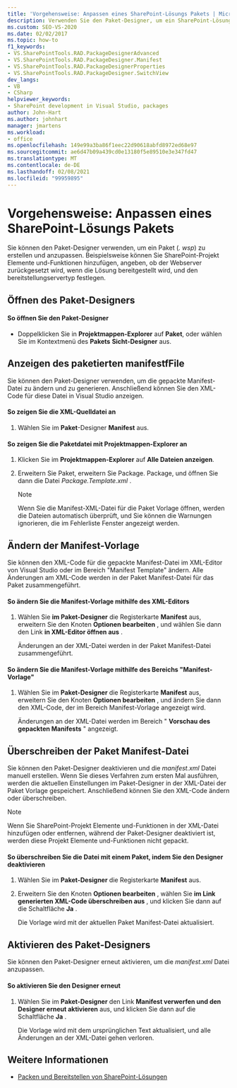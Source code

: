```yaml
---
title: 'Vorgehensweise: Anpassen eines SharePoint-Lösungs Pakets | Microsoft-Dokumentation'
description: Verwenden Sie den Paket-Designer, um ein SharePoint-Lösungspaket (. wsp) zu erstellen und anzupassen. Anzeigen oder Überschreiben der Paket Manifest-Datei. Ändern Sie die Manifest-Vorlage.
ms.custom: SEO-VS-2020
ms.date: 02/02/2017
ms.topic: how-to
f1_keywords:
- VS.SharePointTools.RAD.PackageDesignerAdvanced
- VS.SharePointTools.RAD.PackageDesigner.Manifest
- VS.SharePointTools.RAD.PackageDesignerProperties
- VS.SharePointTools.RAD.PackageDesigner.SwitchView
dev_langs:
- VB
- CSharp
helpviewer_keywords:
- SharePoint development in Visual Studio, packages
author: John-Hart
ms.author: johnhart
manager: jmartens
ms.workload:
- office
ms.openlocfilehash: 149e99a3ba86f1eec22d90618abfd8972ed68e97
ms.sourcegitcommit: ae6d47b09a439cd0e13180f5e89510e3e347fd47
ms.translationtype: MT
ms.contentlocale: de-DE
ms.lasthandoff: 02/08/2021
ms.locfileid: "99959895"
---
```

# <a name="how-to-customize-a-sharepoint-solution-package"></a>Vorgehensweise: Anpassen eines SharePoint-Lösungs Pakets
  Sie können den Paket-Designer verwenden, um ein Paket (*. wsp*) zu erstellen und anzupassen. Beispielsweise können Sie SharePoint-Projekt Elemente und-Funktionen hinzufügen, angeben, ob der Webserver zurückgesetzt wird, wenn die Lösung bereitgestellt wird, und den bereitstellungservertyp festlegen.

## <a name="open-the-package-designer"></a>Öffnen des Paket-Designers

#### <a name="to-open-the-package-designer"></a>So öffnen Sie den Paket-Designer

- Doppelklicken Sie in **Projektmappen-Explorer** auf **Paket**, oder wählen Sie im Kontextmenü des **Pakets** **Sicht-Designer** aus.

## <a name="view-the-packaged-manifestffile"></a>Anzeigen des paketierten manifestfFile
 Sie können den Paket-Designer verwenden, um die gepackte Manifest-Datei zu ändern und zu generieren. Anschließend können Sie den XML-Code für diese Datei in Visual Studio anzeigen.

#### <a name="to-view-the-xml-source-file"></a>So zeigen Sie die XML-Quelldatei an

1. Wählen Sie im **Paket**-Designer **Manifest** aus.

#### <a name="to-view-the-packaged-manifest-file-by-using-solution-explorer"></a>So zeigen Sie die Paketdatei mit Projektmappen-Explorer an

1. Klicken Sie im **Projektmappen-Explorer** auf **Alle Dateien anzeigen**.

2. Erweitern Sie Paket, erweitern Sie Package. Package, und öffnen Sie dann die Datei *Package.Template.xml* .

    > [!NOTE]
    > Wenn Sie die Manifest-XML-Datei für die Paket Vorlage öffnen, werden die Dateien automatisch überprüft, und Sie können die Warnungen ignorieren, die im Fehlerliste Fenster angezeigt werden.

## <a name="change-the-manifest-template"></a>Ändern der Manifest-Vorlage
 Sie können den XML-Code für die gepackte Manifest-Datei im XML-Editor von Visual Studio oder im Bereich "Manifest Template" ändern. Alle Änderungen am XML-Code werden in der Paket Manifest-Datei für das Paket zusammengeführt.

#### <a name="to-change-the-manifest-template-by-using-the-xml-editor"></a>So ändern Sie die Manifest-Vorlage mithilfe des XML-Editors

1. Wählen Sie **im Paket-Designer** die Registerkarte **Manifest** aus, erweitern Sie den Knoten **Optionen bearbeiten** , und wählen Sie dann den Link **in XML-Editor öffnen aus** .

     Änderungen an der XML-Datei werden in der Paket Manifest-Datei zusammengeführt.

#### <a name="to-change-the-manifest-template-by-using-the-manifest-template-pane"></a>So ändern Sie die Manifest-Vorlage mithilfe des Bereichs "Manifest-Vorlage"

1. Wählen Sie im **Paket-Designer** die Registerkarte **Manifest** aus, erweitern Sie den Knoten **Optionen bearbeiten** , und ändern Sie dann den XML-Code, der im Bereich Manifest-Vorlage angezeigt wird.

     Änderungen an der XML-Datei werden im Bereich " **Vorschau des gepackten Manifests** " angezeigt.

## <a name="overwrite-the-packaged-manifest-file"></a>Überschreiben der Paket Manifest-Datei
 Sie können den Paket-Designer deaktivieren und die *manifest.xml* Datei manuell erstellen. Wenn Sie dieses Verfahren zum ersten Mal ausführen, werden die aktuellen Einstellungen im Paket-Designer in der XML-Datei der Paket Vorlage gespeichert. Anschließend können Sie den XML-Code ändern oder überschreiben.

> [!NOTE]
> Wenn Sie SharePoint-Projekt Elemente und-Funktionen in der XML-Datei hinzufügen oder entfernen, während der Paket-Designer deaktiviert ist, werden diese Projekt Elemente und-Funktionen nicht gepackt.

#### <a name="to-overwrite-packaged-manifest-file-by-disabling-the-designer"></a>So überschreiben Sie die Datei mit einem Paket, indem Sie den Designer deaktivieren

1. Wählen Sie im **Paket-Designer** die Registerkarte **Manifest** aus.

2. Erweitern Sie den Knoten **Optionen bearbeiten** , wählen Sie **im Link generierten XML-Code überschreiben aus** , und klicken Sie dann auf die Schaltfläche **Ja** .

     Die Vorlage wird mit der aktuellen Paket Manifest-Datei aktualisiert.

## <a name="enable-the-package-designer"></a>Aktivieren des Paket-Designers
 Sie können den Paket-Designer erneut aktivieren, um die *manifest.xml* Datei anzupassen.

#### <a name="to-re-enable-the-designer"></a>So aktivieren Sie den Designer erneut

1. Wählen Sie im **Paket-Designer** den Link **Manifest verwerfen und den Designer erneut aktivieren** aus, und klicken Sie dann auf die Schaltfläche **Ja** .

     Die Vorlage wird mit dem ursprünglichen Text aktualisiert, und alle Änderungen an der XML-Datei gehen verloren.

## <a name="see-also"></a>Weitere Informationen
- [Packen und Bereitstellen von SharePoint-Lösungen](../sharepoint/packaging-and-deploying-sharepoint-solutions.md)

